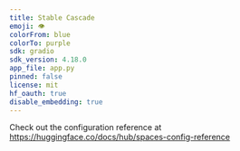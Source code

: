 ```yaml
---
title: Stable Cascade
emoji: 👁
colorFrom: blue
colorTo: purple
sdk: gradio
sdk_version: 4.18.0
app_file: app.py
pinned: false
license: mit
hf_oauth: true
disable_embedding: true
---
```


Check out the configuration reference at https://huggingface.co/docs/hub/spaces-config-reference
